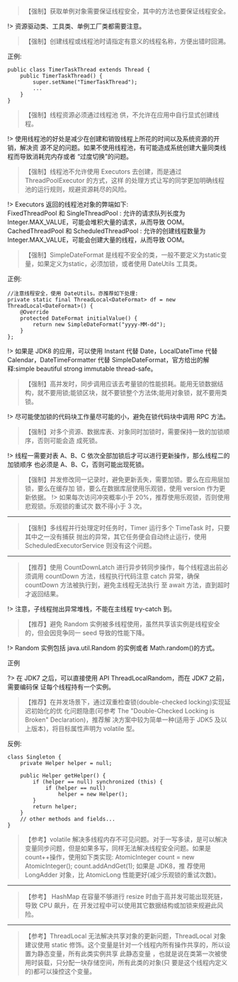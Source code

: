>【强制】获取单例对象需要保证线程安全，其中的方法也要保证线程安全。

!> 资源驱动类、工具类、单例工厂类都需要注意。

>【强制】创建线程或线程池时请指定有意义的线程名称，方便出错时回溯。

正例:
```
public class TimerTaskThread extends Thread { 
    public TimerTaskThread() {
        super.setName("TimerTaskThread");
        ...
    }
}
```
>【强制】线程资源必须通过线程池 供，不允许在应用中自行显式创建线程。

!> 使用线程池的好处是减少在创建和销毁线程上所花的时间以及系统资源的开销，解决资 源不足的问题。如果不使用线程池，有可能造成系统创建大量同类线程而导致消耗完内存或者 “过度切换”的问题。

>【强制】线程池不允许使用 Executors 去创建，而是通过 ThreadPoolExecutor 的方式，这样 的处理方式让写的同学更加明确线程池的运行规则，规避资源耗尽的风险。

!> Executors 返回的线程池对象的弊端如下:   
FixedThreadPool 和 SingleThreadPool : 允许的请求队列长度为 Integer.MAX_VALUE，可能会堆积大量的请求，从而导致 OOM。    
CachedThreadPool 和 ScheduledThreadPool : 允许的创建线程数量为 Integer.MAX_VALUE，可能会创建大量的线程，从而导致 OOM。  

>【强制】SimpleDateFormat 是线程不安全的类，一般不要定义为static变量，如果定义为static，必须加锁，或者使用 DateUtils 工具类。

正例:
```
//注意线程安全，使用 DateUtils。亦推荐如下处理:
private static final ThreadLocal<DateFormat> df = new ThreadLocal<DateFormat>() {
    @Override
    protected DateFormat initialValue() {
        return new SimpleDateFormat("yyyy-MM-dd");
    }
};
```

!> 如果是 JDK8 的应用，可以使用 Instant 代替 Date，LocalDateTime 代替 Calendar，DateTimeFormatter 代替 SimpleDateFormat，官方给出的解释:simple beautiful strong immutable thread-safe。
 
>【强制】高并发时，同步调用应该去考量锁的性能损耗。能用无锁数据结构，就不要用锁;能锁区块，就不要锁整个方法体;能用对象锁，就不要用类锁。

!> 尽可能使加锁的代码块工作量尽可能的小，避免在锁代码块中调用 RPC 方法。

>【强制】对多个资源、数据库表、对象同时加锁时，需要保持一致的加锁顺序，否则可能会造 成死锁。

!> 线程一需要对表 A、B、C 依次全部加锁后才可以进行更新操作，那么线程二的加锁顺序 也必须是 A、B、C，否则可能出现死锁。

>【强制】并发修改同一记录时，避免更新丢失，需要加锁。要么在应用层加锁，要么在缓存加 锁，要么在数据库层使用乐观锁，使用 version 作为更新依据。 !> 如果每次访问冲突概率小于 20%，推荐使用乐观锁，否则使用悲观锁。乐观锁的重试次 数不得小于 3 次。

---

>【强制】多线程并行处理定时任务时，Timer 运行多个 TimeTask 时，只要其中之一没有捕获 抛出的异常，其它任务便会自动终止运行，使用 ScheduledExecutorService 则没有这个问题。

---

>【推荐】使用 CountDownLatch 进行异步转同步操作，每个线程退出前必须调用 countDown 方法，线程执行代码注意 catch 异常，确保 countDown 方法被执行到，避免主线程无法执行 至 await 方法，直到超时才返回结果。

!> 注意，子线程抛出异常堆栈，不能在主线程 try-catch 到。

>【推荐】避免 Random 实例被多线程使用，虽然共享该实例是线程安全的，但会因竞争同一 seed 导致的性能下降。

!> Random 实例包括 java.util.Random 的实例或者 Math.random()的方式。

正例  

?> 在 JDK7 之后，可以直接使用 API ThreadLocalRandom，而在 JDK7 之前，需要编码保 证每个线程持有一个实例。

>【推荐】在并发场景下，通过双重检查锁(double-checked locking)实现延迟初始化的优 化问题隐患(可参考 The "Double-Checked Locking is Broken" Declaration)，推荐解 决方案中较为简单一种(适用于 JDK5 及以上版本)，将目标属性声明为 volatile 型。

反例:
```
class Singleton {
    private Helper helper = null;

    public Helper getHelper() {
        if (helper == null) synchronized (this) {
            if (helper == null)
                helper = new Helper();
        }
        return helper;
    }
    // other methods and fields...
}
```

>【参考】volatile 解决多线程内存不可见问题。对于一写多读，是可以解决变量同步问题，但是如果多写，同样无法解决线程安全问题。如果是 count++操作，使用如下类实现: AtomicInteger count = new AtomicInteger(); count.addAndGet(1); 如果是 JDK8，推 荐使用 LongAdder 对象，比 AtomicLong 性能更好(减少乐观锁的重试次数)。

---

>【参考】 HashMap 在容量不够进行 resize 时由于高并发可能出现死链，导致 CPU 飙升，在 开发过程中可以使用其它数据结构或加锁来规避此风险。

---

>【参考】ThreadLocal 无法解决共享对象的更新问题，ThreadLocal 对象建议使用 static 修饰。这个变量是针对一个线程内所有操作共享的，所以设置为静态变量，所有此类实例共享 此静态变量 ，也就是说在类第一次被使用时装载，只分配一块存储空间，所有此类的对象(只 要是这个线程内定义的)都可以操控这个变量。